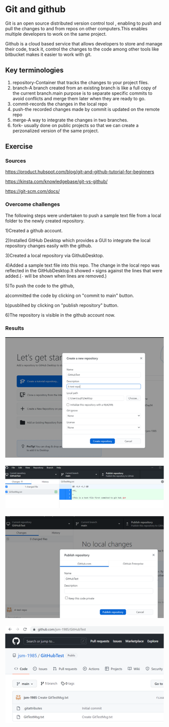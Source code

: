 #  Git and github

Git is an open source distributed version control tool , enabling to push and pull the changes to and from repos on other computers.This enables multiple developers to work on the same project.

Github is a cloud based service that allows developers to store and manage their code, track it, control the changes to the code among other tools like bitbucket makes it easier to work with git.
 
## Key terminologies

 1. repository-Container that tracks the changes to your project files.
 2. branch-A branch created from an existing branch is like a full copy of the current branch.main purpose is to separate specific commits to avoid conflicts and merge them later when they are ready to go.
 3. commit-records the changes in the local repo
 4. push-the recorded changes made by commit is updated on the remote repo
 6. merge-A way to integrate the changes in two branches.
 7. fork- usually done on public projects so that we can create a perzonalized version of the same project.
 

 
## Exercise
### Sources

https://product.hubspot.com/blog/git-and-github-tutorial-for-beginners

https://kinsta.com/knowledgebase/git-vs-github/

https://git-scm.com/docs/

### Overcome challenges
 
The following steps were undertaken to push a sample text file from a local folder to the newly created repository.

1)Created a github account.

2)Installed GitHub Desktop which provides a GUI to integrate the local repository changes easily with the github.

3)Created a local repository via GithubDesktop.

4)Added a sample text file into this repo. The change in the local repo was reflected in the GitHubDesktop.It showed `+` signs against the lines that were added.(`-` will be shown when lines are removed.)

5)To push the code to the github,

a)committed the code by clicking on "commit to main" button.

b)pusblihed by clicking on "publish repository" button.

6)The repository is visible in the github account now.

### Results


##### ![Git-01-01img](https://github.com/Techgrounds-Cloud-9/cloud-9-jsm-1985/blob/main/00_includes/Git-01/Git-01-01.PNG)

##### ![Git-01-02img](https://github.com/Techgrounds-Cloud-9/cloud-9-jsm-1985/blob/main/00_includes/Git-01/Git-01-02.PNG)

##### ![Git-01-03img](https://github.com/Techgrounds-Cloud-9/cloud-9-jsm-1985/blob/main/00_includes/Git-01/Git-01-03.PNG)

##### ![Git-01-04img](https://github.com/Techgrounds-Cloud-9/cloud-9-jsm-1985/blob/main/00_includes/Git-01/Git-01-04.PNG)


















